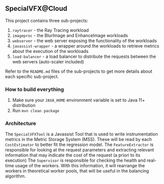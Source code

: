 ## SpecialVFX@Cloud

This project contains three sub-projects:

1. `raytracer` - the Ray Tracing workload
2. `imageproc` - the BlurImage and EnhanceImage workloads
3. `webserver` - the web server exposing the functionality of the workloads
4. `javassist-wrapper` - a wrapper around the workloads to retrieve metrics about the execution of the workloads
5. `load-balancer` - a load balancer to distribute the requests between the web servers (auto-scaler included)

Refer to the `README.md` files of the sub-projects to get more details about each specific sub-project.

### How to build everything

1. Make sure your `JAVA_HOME` environment variable is set to Java 11+ distribution
2. Run `mvn clean package`

### Architecture
The `SpecialVFXTool` is a Javassist Tool that is used to write instrumentation metrics in the Metric Storage System (MSS). These will be read by each `CostEstimator` to better fit the regression model.
The `FeatureExtractor` is responsible for looking at the request parameters and extracting relevant information that may indicate the cost of the request (a priori to its execution)
The `Supervisor` is responsible for checking the health and real-time usage of the workers. With this information, it will rearrange the workers in theoretical worker pools, that will be useful in the balancing algorithm.